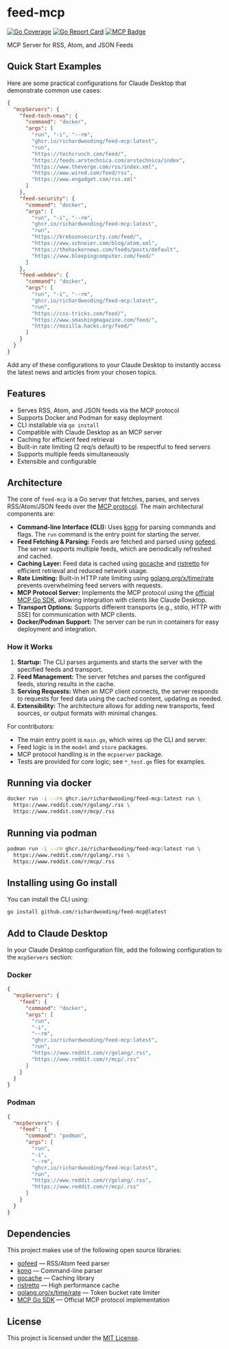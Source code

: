 # feed-mcp

[![Go Coverage](https://github.com/richardwooding/feed-mcp/wiki/coverage.svg)](https://raw.githack.com/wiki/richardwooding/feed-mcp/coverage.html)
[![Go Report Card](https://goreportcard.com/badge/github.com/richardwooding/feed-mcp)](https://goreportcard.com/report/github.com/richardwooding/feed-mcp)
[![MCP Badge](https://lobehub.com/badge/mcp/richardwooding-feed-mcp)](https://lobehub.com/mcp/richardwooding-feed-mcp)

MCP Server for RSS, Atom, and JSON Feeds

## Quick Start Examples

Here are some practical configurations for Claude Desktop that demonstrate common use cases:

```json
{
  "mcpServers": {
    "feed-tech-news": {
      "command": "docker",
      "args": [
        "run", "-i", "--rm",
        "ghcr.io/richardwooding/feed-mcp:latest",
        "run",
        "https://techcrunch.com/feed/",
        "https://feeds.arstechnica.com/arstechnica/index",
        "https://www.theverge.com/rss/index.xml",
        "https://www.wired.com/feed/rss",
        "https://www.engadget.com/rss.xml"
      ]
    },
    "feed-security": {
      "command": "docker",
      "args": [
        "run", "-i", "--rm",
        "ghcr.io/richardwooding/feed-mcp:latest",
        "run",
        "https://krebsonsecurity.com/feed/",
        "https://www.schneier.com/blog/atom.xml",
        "https://thehackernews.com/feeds/posts/default",
        "https://www.bleepingcomputer.com/feed/"
      ]
    },
    "feed-webdev": {
      "command": "docker",
      "args": [
        "run", "-i", "--rm",
        "ghcr.io/richardwooding/feed-mcp:latest",
        "run",
        "https://css-tricks.com/feed/",
        "https://www.smashingmagazine.com/feed/",
        "https://mozilla.hacks.org/feed/"
      ]
    }
  }
}
```

Add any of these configurations to your Claude Desktop to instantly access the latest news and articles from your chosen topics.

## Features

- Serves RSS, Atom, and JSON feeds via the MCP protocol
- Supports Docker and Podman for easy deployment
- CLI installable via `go install`
- Compatible with Claude Desktop as an MCP server
- Caching for efficient feed retrieval
- Built-in rate limiting (2 req/s default) to be respectful to feed servers
- Supports multiple feeds simultaneously
- Extensible and configurable

## Architecture

The core of `feed-mcp` is a Go server that fetches, parses, and serves RSS/Atom/JSON feeds over the [MCP protocol](https://spec.modelcontextprotocol.io/specification/). The main architectural components are:

- **Command-line Interface (CLI):** Uses [kong](https://github.com/alecthomas/kong) for parsing commands and flags. The `run` command is the entry point for starting the server.
- **Feed Fetching & Parsing:** Feeds are fetched and parsed using [gofeed](https://github.com/mmcdole/gofeed). The server supports multiple feeds, which are periodically refreshed and cached.
- **Caching Layer:** Feed data is cached using [gocache](https://github.com/eko/gocache) and [ristretto](https://github.com/dgraph-io/ristretto) for efficient retrieval and reduced network usage.
- **Rate Limiting:** Built-in HTTP rate limiting using [golang.org/x/time/rate](https://pkg.go.dev/golang.org/x/time/rate) prevents overwhelming feed servers with requests.
- **MCP Protocol Server:** Implements the MCP protocol using the [official MCP Go SDK](https://github.com/modelcontextprotocol/go-sdk), allowing integration with clients like Claude Desktop.
- **Transport Options:** Supports different transports (e.g., stdio, HTTP with SSE) for communication with MCP clients.
- **Docker/Podman Support:** The server can be run in containers for easy deployment and integration.

### How it Works

1. **Startup:** The CLI parses arguments and starts the server with the specified feeds and transport.
2. **Feed Management:** The server fetches and parses the configured feeds, storing results in the cache.
3. **Serving Requests:** When an MCP client connects, the server responds to requests for feed data using the cached content, updating as needed.
4. **Extensibility:** The architecture allows for adding new transports, feed sources, or output formats with minimal changes.

For contributors:  
- The main entry point is `main.go`, which wires up the CLI and server.
- Feed logic is in the `model` and `store` packages.
- MCP protocol handling is in the `mcpserver` package.
- Tests are provided for core logic; see `*_test.go` files for examples.

## Running via docker

```sh
docker run -i --rm ghcr.io/richardwooding/feed-mcp:latest run \
  https://www.reddit.com/r/golang/.rss \
  https://www.reddit.com/r/mcp/.rss
```

## Running via podman

```sh
podman run -i --rm ghcr.io/richardwooding/feed-mcp:latest run \
  https://www.reddit.com/r/golang/.rss \
  https://www.reddit.com/r/mcp/.rss
```

## Installing using Go install

You can install the CLI using:

```sh
go install github.com/richardwooding/feed-mcp@latest
```

## Add to Claude Desktop

In your Claude Desktop configuration file, add the following configuration to the `mcpServers` section:

### Docker

```json
{
  "mcpServers": {
    "feed": {
      "command": "docker",
      "args": [
        "run",
        "-i",
        "--rm",
        "ghcr.io/richardwooding/feed-mcp:latest",
        "run",
        "https://www.reddit.com/r/golang/.rss",
        "https://www.reddit.com/r/mcp/.rss"
      ]
    }
  }
}
```

### Podman

```json
{
  "mcpServers": {
    "feed": {
      "command": "podman",
      "args": [
        "run",
        "-i",
        "--rm",
        "ghcr.io/richardwooding/feed-mcp:latest",
        "run",
        "https://www.reddit.com/r/golang/.rss",
        "https://www.reddit.com/r/mcp/.rss"
      ]
    }
  }
}
```

## Dependencies

This project makes use of the following open source libraries:

- [gofeed](https://github.com/mmcdole/gofeed) — RSS/Atom feed parser
- [kong](https://github.com/alecthomas/kong) — Command-line parser
- [gocache](https://github.com/eko/gocache) — Caching library
- [ristretto](https://github.com/dgraph-io/ristretto) — High performance cache
- [golang.org/x/time/rate](https://pkg.go.dev/golang.org/x/time/rate) — Token bucket rate limiter
- [MCP Go SDK](https://github.com/modelcontextprotocol/go-sdk) — Official MCP protocol implementation

## License

This project is licensed under the [MIT License](LICENSE).
